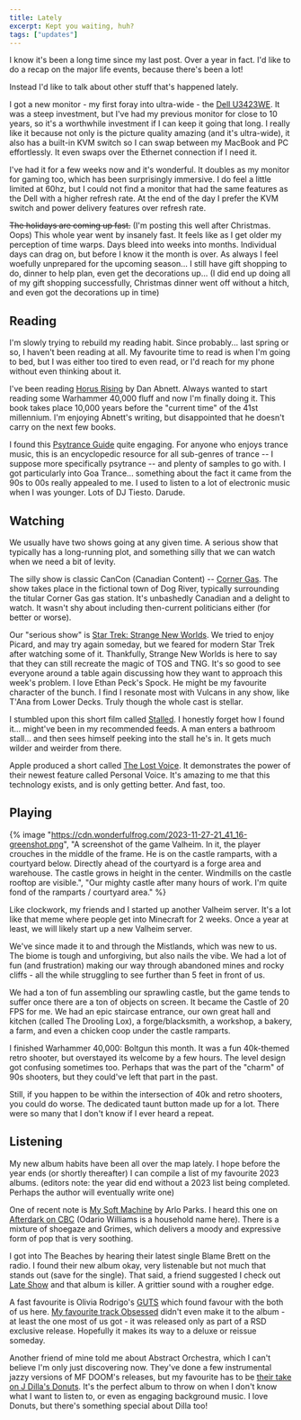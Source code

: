 ```yaml
---
title: Lately
excerpt: Kept you waiting, huh?
tags: ["updates"]
---
```


I know it's been a long time since my last post. Over a year in fact. I'd like to do a recap on the major life events, because there's been a lot!

Instead I'd like to talk about other stuff that's happened lately.

I got a new monitor - my first foray into ultra-wide - the [Dell U3423WE](https://www.dell.com/en-ca/shop/dell-ultrasharp-34-curved-usb-c-hub-monitor-u3423we/apd/210-bfou/monitors-monitor-accessories#techspecs_section). It was a steep investment, but I've had my previous monitor for close to 10 years, so it's a worthwhile investment if I can keep it going that long. I really like it because not only is the picture quality amazing (and it's ultra-wide), it also has a built-in KVM switch so I can swap between my MacBook and PC effortlessly. It even swaps over the Ethernet connection if I need it.

I've had it for a few weeks now and it's wonderful. It doubles as my monitor for gaming too, which has been surprisingly immersive. I do feel a little limited at 60hz, but I could not find a monitor that had the same features as the Dell with a higher refresh rate. At the end of the day I prefer the KVM switch and power delivery features over refresh rate.

~~The holidays are coming up fast.~~ (I'm posting this well after Christmas. Oops) This whole year went by insanely fast. It feels like as I get older my perception of time warps. Days bleed into weeks into months. Individual days can drag on, but before I know it the month is over. As always I feel woefully unprepared for the upcoming season... I still have gift shopping to do, dinner to help plan, even get the decorations up... (I did end up doing all of my gift shopping successfully, Christmas dinner went off without a hitch, and even got the decorations up in time)

## Reading

I'm slowly trying to rebuild my reading habit. Since probably... last spring or so, I haven't been reading at all. My favourite time to read is when I'm going to bed, but I was either too tired to even read, or I'd reach for my phone without even thinking about it.

I've been reading [Horus Rising](https://www.blacklibrary.com/the-horus-heresy/novels/horus-rising.html) by Dan Abnett. Always wanted to start reading some Warhammer 40,000 fluff and now I'm finally doing it. This book takes place 10,000 years before the "current time" of the 41st millennium. I'm enjoying Abnett's writing, but disappointed that he doesn't carry on the next few books.

I found this [Psytrance Guide](https://psytranceguide.com) quite engaging. For anyone who enjoys trance music, this is an encyclopedic resource for all sub-genres of trance -- I suppose more specifically psytrance -- and plenty of samples to go with. I got particularly into Goa Trance... something about the fact it came from the 90s to 00s really appealed to me. I used to listen to a lot of electronic music when I was younger. Lots of DJ Tiesto. Darude.

## Watching

We usually have two shows going at any given time. A serious show that typically has a long-running plot, and something silly that we can watch when we need a bit of levity.

The silly show is classic CanCon (Canadian Content) -- [Corner Gas](https://www.cornergas.com/). The show takes place in the fictional town of Dog River, typically surrounding the titular Corner Gas gas station. It's unbashedly Canadian and a delight to watch. It wasn't shy about including then-current politicians either (for better or worse).

Our "serious show" is [Star Trek: Strange New Worlds](https://www.ctv.ca/shows/star-trek-strange-new-worlds). We tried to enjoy Picard, and may try again someday, but we feared for modern Star Trek after watching some of it. Thankfully, Strange New Worlds is here to say that they can still recreate the magic of TOS and TNG. It's so good to see everyone around a table again discussing how they want to approach this week's problem. I love Ethan Peck's Spock. He might be my favourite character of the bunch. I find I resonate most with Vulcans in any show, like T'Ana from Lower Decks. Truly though the whole cast is stellar.

I stumbled upon this short film called [Stalled](https://www.youtube.com/watch?v=7mSH86O2qzA). I honestly forget how I found it... might've been in my recommended feeds. A man enters a bathroom stall... and then sees himself peeking into the stall he's in. It gets much wilder and weirder from there.

Apple produced a short called [The Lost Voice](https://www.youtube.com/watch?v=ra9I0HScTDw&pp=ygUOdGhlIGxvc3Qgdm9pY2U%3D). It demonstrates the power of their newest feature called Personal Voice. It's amazing to me that this technology exists, and is only getting better. And fast, too.

## Playing

{% image "https://cdn.wonderfulfrog.com/2023-11-27-21_41_16-greenshot.png", "A screenshot of the game Valheim. In it, the player crouches in the middle of the frame. He is on the castle ramparts, with a courtyard below. Directly ahead of the courtyard is a forge area and warehouse. The castle grows in height in the center. Windmills on the castle rooftop are visible.", "Our mighty castle after many hours of work. I'm quite fond of the ramparts / courtyard area." %}

Like clockwork, my friends and I started up another Valheim server. It's a lot like that meme where people get into Minecraft for 2 weeks. Once a year at least, we will likely start up a new Valheim server.

We've since made it to and through the Mistlands, which was new to us. The biome is tough and unforgiving, but also nails the vibe. We had a lot of fun (and frustration) making our way through abandoned mines and rocky cliffs - all the while struggling to see further than 5 feet in front of us.

We had a ton of fun assembling our sprawling castle, but the game tends to suffer once there are a ton of objects on screen. It became the Castle of 20 FPS for me. We had an epic staircase entrance, our own great hall and kitchen (called The Drooling Lox), a forge/blacksmith, a workshop, a bakery, a farm, and even a chicken coop under the castle ramparts.

I finished Warhammer 40,000: Boltgun this month. It was a fun 40k-themed retro shooter, but overstayed its welcome by a few hours. The level design got confusing sometimes too. Perhaps that was the part of the "charm" of 90s shooters, but they could've left that part in the past.

Still, if you happen to be within the intersection of 40k and retro shooters, you could do worse. The dedicated taunt button made up for a lot. There were so many that I don't know if I ever heard a repeat.

## Listening

My new album habits have been all over the map lately. I hope before the year ends (or shortly thereafter) I can compile a list of my favourite 2023 albums. (editors note: the year did end without a 2023 list being completed. Perhaps the author will eventually write one)

One of recent note is [My Soft Machine](https://album.link/ca/i/1662545566) by Arlo Parks. I heard this one on [Afterdark on CBC](https://www.cbc.ca/listen/live-radio/1-1051-afterdark) (Odario Williams is a household name here). There is a mixture of shoegaze and Grimes, which delivers a moody and expressive form of pop that is very soothing.

I got into The Beaches by hearing their latest single Blame Brett on the radio. I found their new album okay, very listenable but not much that stands out (save for the single). That said, a friend suggested I check out [Late Show](https://album.link/ca/i/1440897088) and that album is killer. A grittier sound with a rougher edge.

A fast favourite is Olivia Rodrigo's [GUTS](https://album.link/ca/i/1694386825) which found favour with the both of us here. [My favourite track Obsessed](https://www.youtube.com/watch?v=PGwzUpVjsZI) didn't even make it to the album - at least the one most of us got - it was released only as part of a RSD exclusive release. Hopefully it makes its way to a deluxe or reissue someday.

Another friend of mine told me about Abstract Orchestra, which I can't believe I'm only just discovering now. They've done a few instrumental jazzy versions of MF DOOM's releases, but my favourite has to be [their take on J Dilla's Donuts](https://album.link/ca/i/1238569093). It's the perfect album to throw on when I don't know what I want to listen to, or even as engaging background music. I love Donuts, but there's something special about Dilla too!
